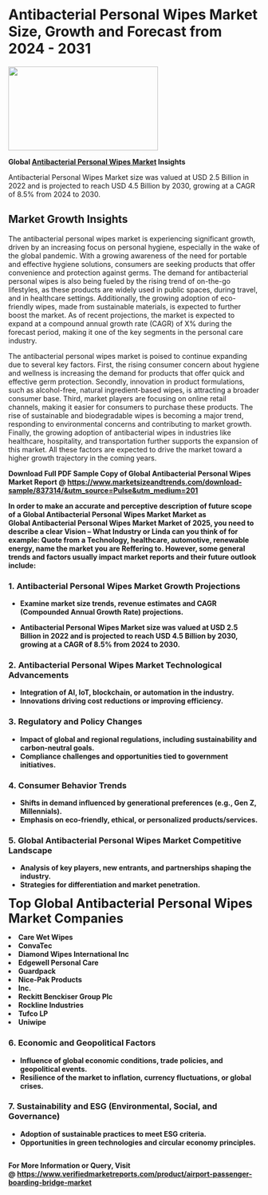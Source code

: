 <H1>Antibacterial Personal Wipes Market Size, Growth and Forecast from 2024 - 2031</H1><img class="aligncenter size-medium wp-image-584254" src="https://thirdeyenews.in/wp-content/uploads/2024/09/Global-Market-Research-300x168.jpeg" alt="" width="300" height="168" /><p><strong>Global&nbsp;<a href="https://www.marketsizeandtrends.com/download-sample/837314/&amp;utm_source=Pulse&amp;utm_medium=201">Antibacterial Personal Wipes Market</a> Insights</strong></p><p>Antibacterial Personal Wipes Market size was valued at USD 2.5 Billion in 2022 and is projected to reach USD 4.5 Billion by 2030, growing at a CAGR of 8.5% from 2024 to 2030.</p><p><h2>Market Growth Insights</h2> <p>The antibacterial personal wipes market is experiencing significant growth, driven by an increasing focus on personal hygiene, especially in the wake of the global pandemic. With a growing awareness of the need for portable and effective hygiene solutions, consumers are seeking products that offer convenience and protection against germs. The demand for antibacterial personal wipes is also being fueled by the rising trend of on-the-go lifestyles, as these products are widely used in public spaces, during travel, and in healthcare settings. Additionally, the growing adoption of eco-friendly wipes, made from sustainable materials, is expected to further boost the market. As of recent projections, the market is expected to expand at a compound annual growth rate (CAGR) of X% during the forecast period, making it one of the key segments in the personal care industry.</p> <p><strong></strong></p> <p>The antibacterial personal wipes market is poised to continue expanding due to several key factors. First, the rising consumer concern about hygiene and wellness is increasing the demand for products that offer quick and effective germ protection. Secondly, innovation in product formulations, such as alcohol-free, natural ingredient-based wipes, is attracting a broader consumer base. Third, market players are focusing on online retail channels, making it easier for consumers to purchase these products. The rise of sustainable and biodegradable wipes is becoming a major trend, responding to environmental concerns and contributing to market growth. Finally, the growing adoption of antibacterial wipes in industries like healthcare, hospitality, and transportation further supports the expansion of this market. All these factors are expected to drive the market toward a higher growth trajectory in the coming years. <p><strong></p><p><span class=""><strong>Download Full PDF Sample Copy of Global Antibacterial Personal Wipes Market Report</strong> @ <a href="https://www.marketsizeandtrends.com/download-sample/837314/&amp;utm_source=Pulse&amp;utm_medium=201" target="_blank">https://www.marketsizeandtrends.com/download-sample/837314/&amp;utm_source=Pulse&amp;utm_medium=201</a></span></p><p>In order to make an accurate and perceptive description of future scope of a Global&nbsp;Antibacterial Personal Wipes Market Market as Global&nbsp;Antibacterial Personal Wipes Market Market of 2025, you need to describe a clear Vision &ndash; What Industry or Linda can you think of for example: Quote from a Technology, healthcare, automotive, renewable energy, name the market you are Reffering to. However, some general trends and factors usually impact market reports and their future outlook include:</p><h3>1.&nbsp;<strong>Antibacterial Personal Wipes Market Growth Projections</strong></h3><ul><li>Examine market size trends, revenue estimates and CAGR (Compounded Annual Growth Rate) projections.</li><li><p>Antibacterial Personal Wipes Market size was valued at USD 2.5 Billion in 2022 and is projected to reach USD 4.5 Billion by 2030, growing at a CAGR of 8.5% from 2024 to 2030.</p></li></ul><h3>2.&nbsp;<strong>Antibacterial Personal Wipes Market Technological Advancements</strong></h3><ul><li>Integration of AI, IoT, blockchain, or automation in the industry.</li><li>Innovations driving cost reductions or improving efficiency.</li></ul><h3>3.&nbsp;<strong>Regulatory and Policy Changes</strong></h3><ul><li>Impact of global and regional regulations, including sustainability and carbon-neutral goals.</li><li>Compliance challenges and opportunities tied to government initiatives.</li></ul><h3>4.&nbsp;<strong>Consumer Behavior Trends</strong></h3><ul><li>Shifts in demand influenced by generational preferences (e.g., Gen Z, Millennials).</li><li>Emphasis on eco-friendly, ethical, or personalized products/services.</li></ul><h3>5.&nbsp;<strong>Global Antibacterial Personal Wipes Market Competitive Landscape</strong></h3><ul><li>Analysis of key players, new entrants, and partnerships shaping the industry.</li><li>Strategies for differentiation and market penetration.</li></ul><p data-pm-slice="1 1 []"><span style="color: inherit; font-family: inherit; font-size: 25px;">Top Global Antibacterial Personal Wipes Market Companies</span></p><div class="" data-test-id=""><p><li>Care Wet Wipes</li><li> ConvaTec</li><li> Diamond Wipes International Inc</li><li> Edgewell Personal Care</li><li> Guardpack</li><li> Nice-Pak Products</li><li> Inc.</li><li> Reckitt Benckiser Group Plc</li><li> Rockline Industries</li><li> Tufco LP</li><li> Uniwipe</li></p></div><h3>6.&nbsp;<strong>Economic and Geopolitical Factors</strong></h3><ul><li>Influence of global economic conditions, trade policies, and geopolitical events.</li><li>Resilience of the market to inflation, currency fluctuations, or global crises.</li></ul><h3>7.&nbsp;<strong>Sustainability and ESG (Environmental, Social, and Governance)</strong></h3><ul><li>Adoption of sustainable practices to meet ESG criteria.</li><li>Opportunities in green technologies and circular economy principles.</li></ul><h2><strong style="font-size: 14px;">For More Information or Query, Visit @&nbsp;</strong><a style="background-color: #ffffff; font-size: 14px;" href="https://www.marketsizeandtrends.com/report/antibacterial-personal-wipes-market/" target="_blank">https://www.verifiedmarketreports.com/product/airport-passenger-boarding-bridge-market</a></h2>
